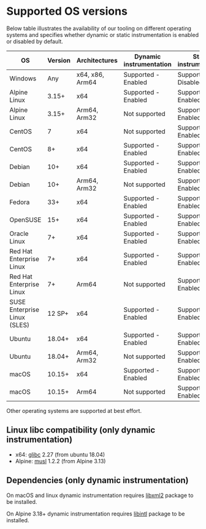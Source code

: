 # Supported OS versions

Below table illustrates the availability of our tooling on different operating systems and specifies whether dynamic or static instrumentation is enabled or disabled by default.

OS                                    | Version               | Architectures     | Dynamic instrumentation |Static instrumentation
--------------------------------------|-----------------------|-------------------|-------------------------|----------------------
Windows                               | Any                   | x64, x86, Arm64   | Supported - Enabled     | Supported - Disabled
Alpine Linux                          | 3.15+                 | x64               | Supported - Enabled     | Supported - Enabled
Alpine Linux                          | 3.15+                 | Arm64, Arm32      | Not supported           | Supported - Enabled
CentOS                                | 7                     | x64               | Not supported           | Supported - Enabled
CentOS                                | 8+                    | x64               | Supported - Enabled     | Supported - Enabled
Debian                                | 10+                   | x64               | Supported - Enabled     | Supported - Enabled
Debian                                | 10+                   | Arm64, Arm32      | Not supported           | Supported - Enabled
Fedora                                | 33+                   | x64               | Supported - Enabled     | Supported - Enabled
OpenSUSE                              | 15+                   | x64               | Supported - Enabled     | Supported - Enabled
Oracle Linux                          | 7+                    | x64               | Supported - Enabled     | Supported - Enabled
Red Hat Enterprise Linux              | 7+                    | x64               | Supported - Enabled     | Supported - Enabled
Red Hat Enterprise Linux              | 7+                    | Arm64             | Not supported           | Supported - Enabled
SUSE Enterprise Linux (SLES)          | 12 SP+                | x64               | Supported - Enabled     | Supported - Enabled
Ubuntu                                | 18.04+                | x64               | Supported - Enabled     | Supported - Enabled
Ubuntu                                | 18.04+                | Arm64, Arm32      | Not supported           | Supported - Enabled
macOS                                 | 10.15+                | x64               | Supported - Enabled     | Supported - Enabled
macOS                                 | 10.15+                | Arm64             | Not supported           | Supported - Enabled

Other operating systems are supported at best effort.

## Linux libc compatibility (only dynamic instrumentation)

- x64: [glibc](https://www.gnu.org/software/libc/) 2.27 (from ubuntu 18.04)
- Alpine: [musl](https://musl.libc.org/) 1.2.2 (from Alpine 3.13)

## Dependencies (only dynamic instrumentation)

On macOS and linux dynamic instrumentation requires [libxml2](https://github.com/GNOME/libxml2) package to be installed.

On Alpine 3.18+ dynamic instrumentation requires [libintl](https://pkgs.alpinelinux.org/package/edge/main/x86/libintl) package to be installed.
